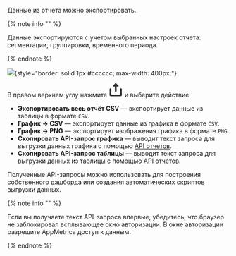 Данные из отчета можно экспортировать. 

{% note info "" %}

Данные экспортируются с учетом выбранных настроек отчета: сегментации, группировки, временного периода.

{% endnote %}

![](../../../_images/export-data-ua-{{locale}}.png){style="border: solid 1px #cccccc; max-width: 400px;"}

В правом верхнем углу нажмите ![](../../../_images/icon-export.svg) и выберите действие:

- **Экспортировать весь отчёт CSV** — экспортирует данные из таблицы в формате `CSV`.
- **График → CSV** — экспортирует данные из графика в формате `CSV`.
- **График → PNG** — экспортирует изображения графика в формате `PNG`.
- **Скопировать API-запрос графика** — выводит текст запроса для выгрузки данных графика с помощью [API отчетов](../../mobile-api/logs/about.md). 
- **Скопировать API-запрос таблицы** — выводит текст запроса для выгрузки данных из таблицы с помощью [API отчетов](../../mobile-api/logs/about.md). 

Полученные API-запросы можно использовать для построения собственного дашборда или создания автоматических скриптов выгрузки данных.

{% note info "" %}

Если вы получаете текст API-запроса впервые, убедитесь, что браузер не заблокировал всплывающее окно авторизации. В окне авторизации разрешите AppMetrica доступ к данным.

{% endnote %}
